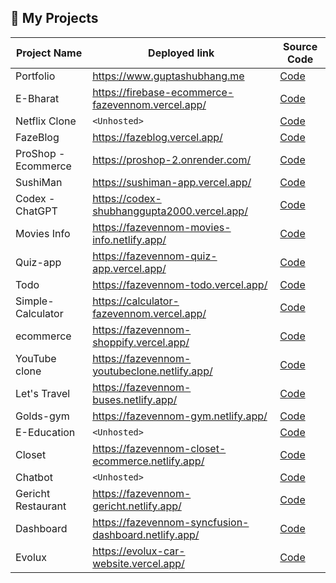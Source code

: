 ## 🤖 My Projects

| Project Name  | Deployed link | Source Code |
| ------------- | ------------- | ------------- |
| Portfolio  | <https://www.guptashubhang.me>  | <a href="https://github.com/shubhanggupta2000/portfolio" target="_blank">Code</a> |
| E-Bharat  | <https://firebase-ecommerce-fazevennom.vercel.app/>  | <a href="https://github.com/shubhanggupta2000/firebase-ecommerce" target="_blank">Code</a> |
| Netflix Clone  | `<Unhosted>` | <a href="https://github.com/shubhanggupta2000/netflix-clone" target="_blank">Code</a> |
| FazeBlog  | <https://fazeblog.vercel.app/>  | <a href="https://github.com/shubhanggupta2000/fazeblog" target="_blank">Code</a> |
| ProShop - Ecommerce | <https://proshop-2.onrender.com/>  | <a href="https://github.com/shubhanggupta2000/proshop_ecommerce" target="_blank">Code</a> |
| SushiMan | <https://sushiman-app.vercel.app/>  | <a href="https://github.com/shubhanggupta2000/sushiman" target="_blank">Code</a> |
| Codex - ChatGPT | <https://codex-shubhanggupta2000.vercel.app/>  | <a href="https://github.com/shubhanggupta2000/Codex" target="_blank">Code</a> |
| Movies Info | <https://fazevennom-movies-info.netlify.app/>  | <a href="https://github.com/shubhanggupta2000/movies-info" target="_blank">Code</a> |
| Quiz-app | <https://fazevennom-quiz-app.vercel.app/>  | <a href="https://github.com/shubhanggupta2000/quiz-app" target="_blank">Code</a> |
| Todo  | <https://fazevennom-todo.vercel.app/>  | <a href="https://github.com/shubhanggupta2000/todo" target="_blank">Code</a> |
| Simple-Calculator  | <https://calculator-fazevennom.vercel.app/> | <a href="https://github.com/shubhanggupta2000/react_calculator" target="_blank">Code</a> |
| ecommerce | <https://fazevennom-shoppify.vercel.app/> | <a href="https://github.com/shubhanggupta2000/ecommerce" target="_blank">Code</a> |
| YouTube clone | <https://fazevennom-youtubeclone.netlify.app/>  | <a href="https://github.com/shubhanggupta2000/youtube-clone" target="_blank">Code</a> |
| Let's Travel  | <https://fazevennom-buses.netlify.app/>  | <a href="https://github.com/shubhanggupta2000/bus-ticket-booking" target="_blank">Code</a> |
| Golds-gym  | <https://fazevennom-gym.netlify.app/>  | <a href="https://github.com/shubhanggupta2000/Golds-gym" target="_blank">Code</a> |
| E-Education  | `<Unhosted>` | <a href="https://github.com/shubhanggupta2000/responsive_website" target="_blank">Code</a> |
| Closet  | <https://fazevennom-closet-ecommerce.netlify.app/>  | <a href="https://github.com/shubhanggupta2000/Closet" target="_blank">Code</a> |
| Chatbot  | `<Unhosted>`  | <a href="https://github.com/shubhanggupta2000/Chatbot" target="_blank">Code</a> |
| Gericht Restaurant  | <https://fazevennom-gericht.netlify.app/> | <a href="https://github.com/shubhanggupta2000/Restaurant_UI" target="_blank">Code</a> |
| Dashboard  | <https://fazevennom-syncfusion-dashboard.netlify.app/>  | <a href="https://github.com/shubhanggupta2000/syncfusion-dashboard" target="_blank">Code</a> |
| Evolux  | <https://evolux-car-website.vercel.app/>  | <a href="https://github.com/shubhanggupta2000/evolux-car-website" target="_blank">Code</a> |
<br/>

